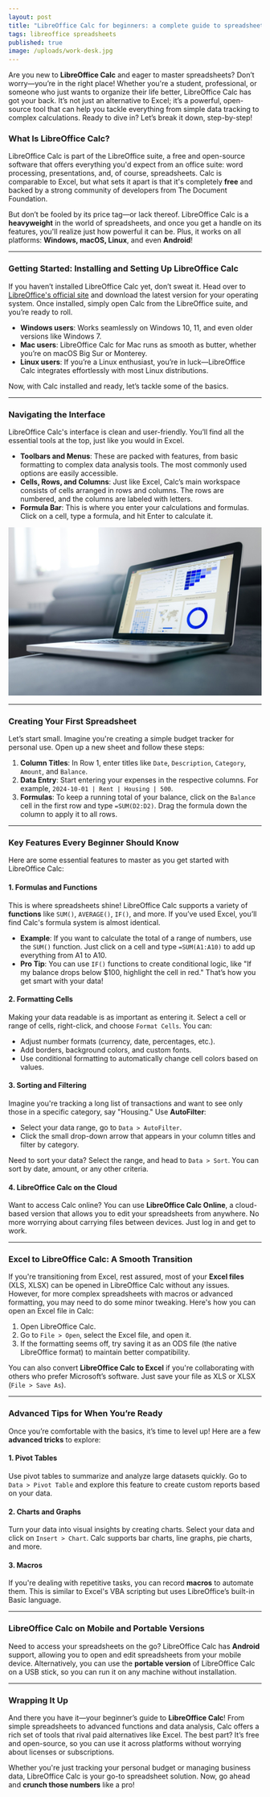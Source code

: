 ```yaml
---
layout: post
title: "LibreOffice Calc for beginners: a complete guide to spreadsheets"
tags: libreoffice spreadsheets
published: true
image: /uploads/work-desk.jpg
---
```

Are you new to **LibreOffice Calc** and eager to master spreadsheets? Don’t worry—you’re in the right place! Whether you're a student, professional, or someone who just wants to organize their life better, LibreOffice Calc has got your back. It’s not just an alternative to Excel; it’s a powerful, open-source tool that can help you tackle everything from simple data tracking to complex calculations. Ready to dive in? Let’s break it down, step-by-step!

### What Is LibreOffice Calc?

LibreOffice Calc is part of the LibreOffice suite, a free and open-source software that offers everything you'd expect from an office suite: word processing, presentations, and, of course, spreadsheets. Calc is comparable to Excel, but what sets it apart is that it's completely **free** and backed by a strong community of developers from The Document Foundation.

But don’t be fooled by its price tag—or lack thereof. LibreOffice Calc is a **heavyweight** in the world of spreadsheets, and once you get a handle on its features, you'll realize just how powerful it can be. Plus, it works on all platforms: **Windows, macOS, Linux**, and even **Android**!

---

### Getting Started: Installing and Setting Up LibreOffice Calc

If you haven’t installed LibreOffice Calc yet, don’t sweat it. Head over to [LibreOffice's official site](https://www.libreoffice.org/download/download/) and download the latest version for your operating system. Once installed, simply open Calc from the LibreOffice suite, and you’re ready to roll.

- **Windows users**: Works seamlessly on Windows 10, 11, and even older versions like Windows 7.
- **Mac users**: LibreOffice Calc for Mac runs as smooth as butter, whether you’re on macOS Big Sur or Monterey.
- **Linux users**: If you’re a Linux enthusiast, you’re in luck—LibreOffice Calc integrates effortlessly with most Linux distributions.

Now, with Calc installed and ready, let’s tackle some of the basics.

---

### Navigating the Interface

LibreOffice Calc's interface is clean and user-friendly. You’ll find all the essential tools at the top, just like you would in Excel.

- **Toolbars and Menus**: These are packed with features, from basic formatting to complex data analysis tools. The most commonly used options are easily accessible.
- **Cells, Rows, and Columns**: Just like Excel, Calc’s main workspace consists of cells arranged in rows and columns. The rows are numbered, and the columns are labeled with letters.
- **Formula Bar**: This is where you enter your calculations and formulas. Click on a cell, type a formula, and hit Enter to calculate it.

![work-desk](/uploads/work-desk.jpg)

---

### Creating Your First Spreadsheet

Let’s start small. Imagine you're creating a simple budget tracker for personal use. Open up a new sheet and follow these steps:

1. **Column Titles**: In Row 1, enter titles like `Date`, `Description`, `Category`, `Amount`, and `Balance`.
2. **Data Entry**: Start entering your expenses in the respective columns. For example, `2024-10-01 | Rent | Housing | 500`.
3. **Formulas**: To keep a running total of your balance, click on the `Balance` cell in the first row and type `=SUM(D2:D2)`. Drag the formula down the column to apply it to all rows.

---

### Key Features Every Beginner Should Know

Here are some essential features to master as you get started with LibreOffice Calc:

#### 1. **Formulas and Functions**
This is where spreadsheets shine! LibreOffice Calc supports a variety of **functions** like `SUM()`, `AVERAGE()`, `IF()`, and more. If you’ve used Excel, you’ll find Calc's formula system is almost identical.

- **Example**: If you want to calculate the total of a range of numbers, use the `SUM()` function. Just click on a cell and type `=SUM(A1:A10)` to add up everything from A1 to A10.
- **Pro Tip**: You can use `IF()` functions to create conditional logic, like "If my balance drops below $100, highlight the cell in red." That’s how you get smart with your data!

#### 2. **Formatting Cells**
Making your data readable is as important as entering it. Select a cell or range of cells, right-click, and choose `Format Cells`. You can:
- Adjust number formats (currency, date, percentages, etc.).
- Add borders, background colors, and custom fonts.
- Use conditional formatting to automatically change cell colors based on values.

#### 3. **Sorting and Filtering**
Imagine you're tracking a long list of transactions and want to see only those in a specific category, say "Housing." Use **AutoFilter**:
- Select your data range, go to `Data > AutoFilter`.
- Click the small drop-down arrow that appears in your column titles and filter by category.

Need to sort your data? Select the range, and head to `Data > Sort`. You can sort by date, amount, or any other criteria.

#### 4. **LibreOffice Calc on the Cloud**
Want to access Calc online? You can use **LibreOffice Calc Online**, a cloud-based version that allows you to edit your spreadsheets from anywhere. No more worrying about carrying files between devices. Just log in and get to work.

---

### Excel to LibreOffice Calc: A Smooth Transition

If you're transitioning from Excel, rest assured, most of your **Excel files** (XLS, XLSX) can be opened in LibreOffice Calc without any issues. However, for more complex spreadsheets with macros or advanced formatting, you may need to do some minor tweaking. Here's how you can open an Excel file in Calc:

1. Open LibreOffice Calc.
2. Go to `File > Open`, select the Excel file, and open it.
3. If the formatting seems off, try saving it as an ODS file (the native LibreOffice format) to maintain better compatibility.

You can also convert **LibreOffice Calc to Excel** if you're collaborating with others who prefer Microsoft’s software. Just save your file as XLS or XLSX (`File > Save As`).

---

### Advanced Tips for When You’re Ready

Once you’re comfortable with the basics, it’s time to level up! Here are a few **advanced tricks** to explore:

#### 1. **Pivot Tables**
Use pivot tables to summarize and analyze large datasets quickly. Go to `Data > Pivot Table` and explore this feature to create custom reports based on your data.

#### 2. **Charts and Graphs**
Turn your data into visual insights by creating charts. Select your data and click on `Insert > Chart`. Calc supports bar charts, line graphs, pie charts, and more.

#### 3. **Macros**
If you're dealing with repetitive tasks, you can record **macros** to automate them. This is similar to Excel's VBA scripting but uses LibreOffice’s built-in Basic language.

---

### LibreOffice Calc on Mobile and Portable Versions

Need to access your spreadsheets on the go? LibreOffice Calc has **Android** support, allowing you to open and edit spreadsheets from your mobile device. Alternatively, you can use the **portable version** of LibreOffice Calc on a USB stick, so you can run it on any machine without installation.

---

### Wrapping It Up

And there you have it—your beginner’s guide to **LibreOffice Calc**! From simple spreadsheets to advanced functions and data analysis, Calc offers a rich set of tools that rival paid alternatives like Excel. The best part? It’s free and open-source, so you can use it across platforms without worrying about licenses or subscriptions.

Whether you're just tracking your personal budget or managing business data, LibreOffice Calc is your go-to spreadsheet solution. Now, go ahead and **crunch those numbers** like a pro!